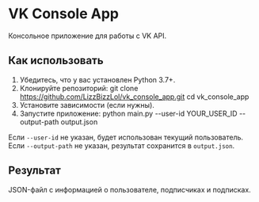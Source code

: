 # VK Console App
Консольное приложение для работы с VK API.

## Как использовать
1. Убедитесь, что у вас установлен Python 3.7+.
2. Клонируйте репозиторий: git clone https://github.com/LizzBizzLol/vk_console_app.git cd vk_console_app
3. Установите зависимости (если нужны).
4. Запустите приложение: python main.py --user-id YOUR_USER_ID --output-path output.json

Если `--user-id` не указан, будет использован текущий пользователь.
Если `--output-path` не указан, результат сохранится в `output.json`.

## Результат
JSON-файл с информацией о пользователе, подписчиках и подписках.

